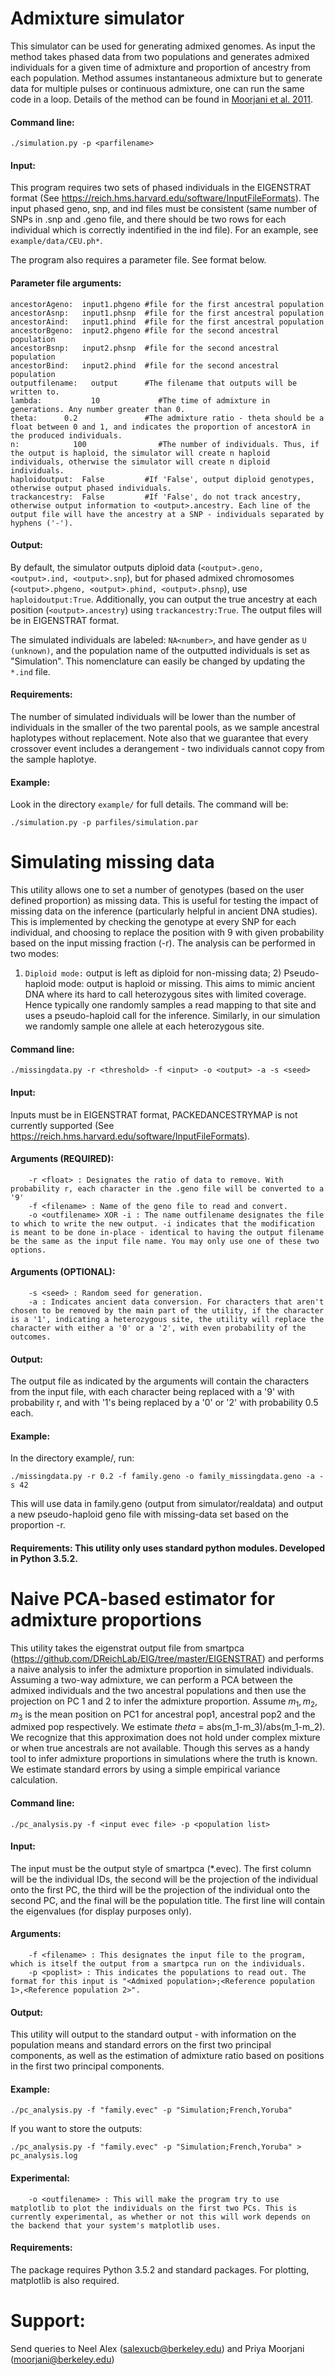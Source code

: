 # Admixture simulator

This simulator can be used for generating admixed genomes. As input the method takes phased data from two populations and generates admixed individuals for a given time of admixture and proportion of ancestry from each population. Method assumes instantaneous admixture but to generate data for multiple pulses or continuous admixture, one can run the same code in a loop. Details of the method can be found in  <a href="https://priyamoorjani.files.wordpress.com/2018/06/2011_moorjani_african-gene-flow-in-levant_plosgenetics.pdf">Moorjani et al. 2011</a>.  

#### Command line: 
```
./simulation.py -p <parfilename> 
```
#### Input:
This program requires two sets of phased individuals in the EIGENSTRAT format (See https://reich.hms.harvard.edu/software/InputFileFormats). The input phased geno, snp, and ind files must be consistent (same number of SNPs in .snp and .geno file, and there should be two rows for each individual which is correctly indentified in the ind file). For an example, see `example/data/CEU.ph*`.
 
The program also requires a parameter file. See format below.
#### Parameter file arguments:
```
ancestorAgeno:  input1.phgeno #file for the first ancestral population
ancestorAsnp:   input1.phsnp  #file for the first ancestral population
ancestorAind:   input1.phind  #file for the first ancestral population
ancestorBgeno:  input2.phgeno #file for the second ancestral population
ancestorBsnp:   input2.phsnp  #file for the second ancestral population
ancestorBind:   input2.phind  #file for the second ancestral population
outputfilename:   output      #The filename that outputs will be written to. 
lambda:     	  10             #The time of admixture in generations. Any number greater than 0.
theta:      0.2	              #The admixture ratio - theta should be a float between 0 and 1, and indicates the proportion of ancestorA in the produced individuals.
n:      	  100                #The number of individuals. Thus, if the output is haploid, the simulator will create n haploid individuals, otherwise the simulator will create n diploid individuals.
haploidoutput:  False         #If 'False', output diploid genotypes, otherwise output phased individuals.
trackancestry:  False         #If 'False', do not track ancestry, otherwise output information to <output>.ancestry. Each line of the output file will have the ancestry at a SNP - individuals separated by hyphens ('-').
```

#### Output:
By default, the simulator outputs diploid data (`<output>.geno, <output>.ind, <output>.snp`), but for phased admixed chromosomes (`<output>.phgeno, <output>.phind, <output>.phsnp`), use `haploidoutput:True`. Additionally, you can output the true ancestry at each position (`<output>.ancestry`) using `trackancestry:True`. The output files will be in EIGENSTRAT format. 
 
The simulated individuals are labeled: 
 `NA<number>`, and have gender as `U (unknown)`, and the population name of the outputted individuals is set as "Simulation". This nomenclature can easily be changed by updating the `*.ind` file. 

#### Requirements:
The number of simulated individuals will be lower than the number of individuals in the smaller of the two parental pools, as we sample ancestral haplotypes without replacement. Note also that we guarantee that every crossover event includes a derangement - two individuals cannot copy from the sample haplotye. 

#### Example:
Look in the directory `example/` for full details. The command will be:
```
./simulation.py -p parfiles/simulation.par
```

# Simulating missing data

This utility allows one to set a number of genotypes (based on the user defined proportion) as missing data. This is useful for testing the impact of missing data on the inference (particularly helpful in ancient DNA studies). This is implemented by checking the genotype at every SNP for each individual, and choosing to replace the position with 9 with given probability based on the input missing fraction (-r). The analysis can be performed in two modes: 
1) `Diploid mode:` output is left as diploid for non-missing data; 2) Pseudo-haploid mode: output is haploid or missing. This aims to mimic ancient DNA where its hard to call heterozygous sites with limited coverage. Hence typically one randomly samples a read mapping to that site and uses a pseudo-haploid call for the inference. Similarly, in our simulation we randomly sample one allele at each heterozygous site.

#### Command line: 
```
./missingdata.py -r <threshold> -f <input> -o <output> -a -s <seed>
```
#### Input: 
Inputs must be in EIGENSTRAT format, PACKEDANCESTRYMAP is not currently supported (See https://reich.hms.harvard.edu/software/InputFileFormats).

#### Arguments (REQUIRED):
```
    -r <float> : Designates the ratio of data to remove. With probability r, each character in the .geno file will be converted to a '9'
    -f <filename> : Name of the geno file to read and convert.
    -o <outfilename> XOR -i : The name outfilename designates the file to which to write the new output. -i indicates that the modification is meant to be done in-place - identical to having the output filename be the same as the input file name. You may only use one of these two options. 
```

#### Arguments (OPTIONAL):
```
    -s <seed> : Random seed for generation.
    -a : Indicates ancient data conversion. For characters that aren't chosen to be removed by the main part of the utility, if the character is a '1', indicating a heterozygous site, the utility will replace the character with either a '0' or a '2', with even probability of the outcomes.
```

#### Output:
The output file as indicated by the arguments will contain the characters from the input file, with each character being replaced with a '9' with probability r, and with '1's being replaced by a '0' or '2' with probability 0.5 each. 

#### Example:
In the directory example/, run:
```
./missingdata.py -r 0.2 -f family.geno -o family_missingdata.geno -a -s 42
```

This will use data in family.geno (output from simulator/realdata) and output a new pseudo-haploid geno file with missing-data set based on the proportion -r. 

#### Requirements: This utility only uses standard python modules. Developed in Python 3.5.2. 

# Naive PCA-based estimator for admixture proportions

This utility takes the eigenstrat output file from smartpca (https://github.com/DReichLab/EIG/tree/master/EIGENSTRAT) and performs a naive analysis to infer the admixture proportion in simulated individuals. Assuming a two-way admixture, we can perform a PCA between the admixed individuals and the two ancestral populations and then use the projection on PC 1 and 2 to infer the admixture proportion. Assume $m_1, m_2, m_3$ is the mean position on PC1 for ancestral pop1, ancestral pop2 and the admixed pop respectively. We estimate $theta$ = abs(m_1-m_3)/abs(m_1-m_2). We recognize that this approximation does not hold under complex mixture or when true ancestrals are not available. Though this serves as a handy tool to infer admixture proportions in simulations where the truth is known. We estimate standard errors by using a simple empirical variance calculation.

#### Command line: 
```
./pc_analysis.py -f <input evec file> -p <population list>
```

#### Input:
The input must be the output style of smartpca (*.evec). The first column will be the individual IDs, the second will be the projection of the individual onto the first PC, the third will be the projection of the individual onto the second PC, and the final will be the population title. The first line will contain the eigenvalues (for display purposes only).

#### Arguments:
```
    -f <filename> : This designates the input file to the program, which is itself the output from a smartpca run on the individuals. 
    -p <poplist> : This indicates the populations to read out. The format for this input is "<Admixed population>;<Reference population 1>,<Reference population 2>". 
```

#### Output:
This utility will output to the standard output - with information on the population means and standard errors on the first two principal components, as well as the estimation of admixture ratio based on positions in the first two principal components. 

#### Example:
```
./pc_analysis.py -f "family.evec" -p "Simulation;French,Yoruba"
```

If you want to store the outputs:
```
./pc_analysis.py -f "family.evec" -p "Simulation;French,Yoruba" > pc_analysis.log
```

#### Experimental:
```
    -o <outfilename> : This will make the program try to use matplotlib to plot the individuals on the first two PCs. This is currently experimental, as whether or not this will work depends on the backend that your system's matplotlib uses.
```
#### Requirements:
The package requires Python 3.5.2 and standard packages. For plotting, matplotlib is also required. 

# Support:
Send queries to Neel Alex (salexucb@berkeley.edu) and Priya Moorjani (moorjani@berkeley.edu)
